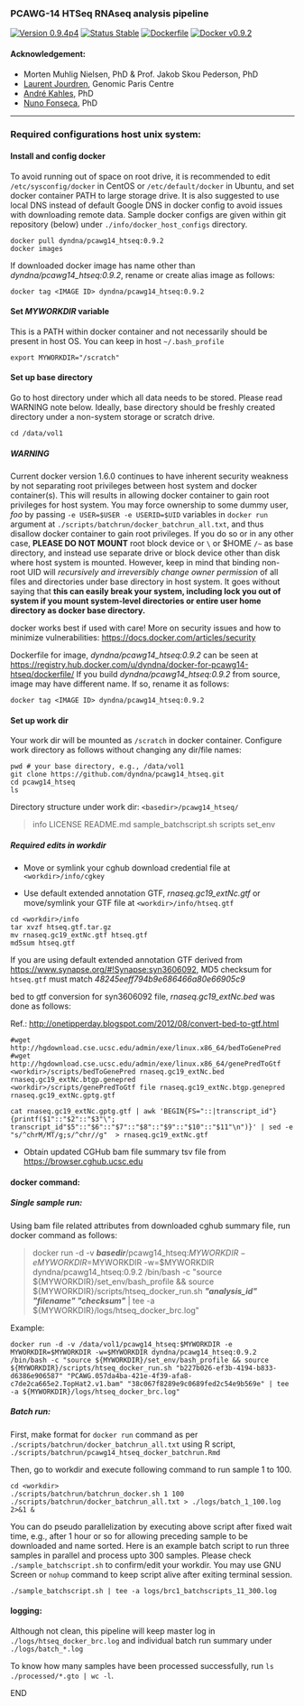 ### PCAWG-14 HTSeq RNAseq analysis pipeline

[![Version 0.9.4p4](https://img.shields.io/badge/version-0.9.4p4-brightgreen.svg)](https://github.com/dyndna/pcawg14_htseq/releases/tag/0.9.4p4) [![Status Stable](https://img.shields.io/badge/status-stable-brightgreen.svg)](https://github.com/dyndna/pcawg14_htseq/releases/tag/0.9.4p4) [![Dockerfile](https://img.shields.io/badge/Dockerfile-v0.9.2-brightgreen.svg "Build Instructions")](https://registry.hub.docker.com/u/dyndna/docker-for-pcawg14-htseq/dockerfile/) [![Docker v0.9.2](https://img.shields.io/badge/docker-dyndna/pcawg14_htseq:0.9.2-brightgreen.svg "docker pull dyndna/pcawg14_htseq:0.9.2")](https://registry.hub.docker.com/u/dyndna/pcawg14_htseq)

[//]: # (https://img.shields.io/badge/status-offline-red.svg)

#### Acknowledgement:

*   Morten Muhlig Nielsen, PhD & Prof. Jakob Skou Pederson, PhD
*   [Laurent Jourdren](https://github.com/jourdren), Genomic Paris Centre
*   [André Kahles](https://github.com/akahles), PhD  
*   [Nuno Fonseca](https://github.com/nunofonseca), PhD   

***

### <span class="octicon octicon-tools"></span> Required configurations host unix system:

#### <span class="octicon octicon-repo-pull"></span> Install and config docker

To avoid running out of space on root drive, it is recommended to edit `/etc/sysconfig/docker` in CentOS or `/etc/default/docker` in Ubuntu, and set docker container PATH to large storage drive. It is also suggested to use local DNS instead of default Google DNS in docker config to avoid issues with downloading remote data. Sample docker configs are given within git repository (below) under `./info/docker_host_configs` directory.

```
docker pull dyndna/pcawg14_htseq:0.9.2
docker images
```

If downloaded docker image has name other than *dyndna/pcawg14_htseq:0.9.2*, rename or create alias image as follows:

    docker tag <IMAGE ID> dyndna/pcawg14_htseq:0.9.2

#### Set *MYWORKDIR* variable

This is a PATH within docker container and not necessarily should be present in host OS. You can keep in host `~/.bash_profile`

    export MYWORKDIR="/scratch"

#### Set up base directory

Go to host directory under which all data needs to be stored. Please read WARNING note below. Ideally, base directory should be freshly created directory under a non-system storage or scratch drive.

    cd /data/vol1

##### <span class="octicon octicon-alert"></span> WARNING <span class="octicon octicon-stop"></span>

Current docker version 1.6.0 continues to have inherent security weakness by not separating root privileges between host system and docker container(s). This will results in allowing docker container to gain root privileges for host system. You may force ownership to some dummy user, *foo* by passing `-e USER=$USER -e USERID=$UID` variables in `docker run` argument at `./scripts/batchrun/docker_batchrun_all.txt`, and thus disallow docker container to gain root privileges. If you do so or in any other case, **PLEASE DO NOT MOUNT** root block device or `\` or $HOME `/~` as base directory, and instead use separate drive or block device other than disk where host system is mounted. However, keep in mind that binding non-root UID will *recursively and irreversibly change owner permission* of all files and directories under base directory in host system. It goes without saying that **this can easily break your system, including lock you out of system if you mount system-level directories or entire user home directory as docker base directory.**

docker works best if used with care! More on security issues and how to minimize vulnerabilities: https://docs.docker.com/articles/security

Dockerfile for image, *dyndna/pcawg14_htseq:0.9.2* can be seen at https://registry.hub.docker.com/u/dyndna/docker-for-pcawg14-htseq/dockerfile/ If you build *dyndna/pcawg14_htseq:0.9.2* from source, image may have different name. If so, rename it as follows:

    docker tag <IMAGE ID> dyndna/pcawg14_htseq:0.9.2

#### <span class="octicon octicon-file-directory"></span> Set up work dir

Your work dir will be mounted as `/scratch` in docker container. Configure work directory as follows without changing any dir/file names:

```
pwd # your base directory, e.g., /data/vol1
git clone https://github.com/dyndna/pcawg14_htseq.git
cd pcawg14_htseq
ls
```

Directory structure under work dir: `<basedir>/pcawg14_htseq/`

>info  LICENSE  README.md  sample_batchscript.sh  scripts  set_env

##### Required edits in workdir

*   Move or symlink your cghub download credential file at `<workdir>/info/cgkey`

*   Use default extended annotation GTF, *rnaseq.gc19_extNc.gtf* or move/symlink your GTF file at `<workdir>/info/htseq.gtf`

```
cd <workdir>/info
tar xvzf htseq.gtf.tar.gz
mv rnaseq.gc19_extNc.gtf htseq.gtf
md5sum htseq.gtf
```

If you are using default extended annotation GTF derived from https://www.synapse.org/#!Synapse:syn3606092, MD5 checksum for `htseq.gtf` must match *48245eeff794b9e686466a80e66905c9*

bed to gtf conversion for syn3606092 file, *rnaseq.gc19_extNc.bed* was done as follows:

Ref.: http://onetipperday.blogspot.com/2012/08/convert-bed-to-gtf.html

    #wget http://hgdownload.cse.ucsc.edu/admin/exe/linux.x86_64/bedToGenePred
    #wget http://hgdownload.cse.ucsc.edu/admin/exe/linux.x86_64/genePredToGtf
    <workdir>/scripts/bedToGenePred rnaseq.gc19_extNc.bed rnaseq.gc19_extNc.btgp.genepred
    <workdir>/scripts/genePredToGtf file rnaseq.gc19_extNc.btgp.genepred rnaseq.gc19_extNc.gptg.gtf

    cat rnaseq.gc19_extNc.gptg.gtf | awk 'BEGIN{FS="::|transcript_id"}{printf($1"::"$2"::"$3"\"; transcript_id"$5"::"$6"::"$7"::"$8"::"$9"::"$10"::"$11"\n")}' | sed -e "s/^chrM/MT/g;s/^chr//g"  > rnaseq.gc19_extNc.gtf

*   Obtain updated CGHub bam file summary tsv file from https://browser.cghub.ucsc.edu

#### docker command:

##### <span class="octicon octicon-playback-play"></span> Single sample run:

Using bam file related attributes from downloaded cghub summary file, run docker command as follows:

>docker run -d -v ***basedir***/pcawg14_htseq:$MYWORKDIR -e MYWORKDIR=$MYWORKDIR -w=$MYWORKDIR dyndna/pcawg14_htseq:0.9.2 /bin/bash -c "source ${MYWORKDIR}/set_env/bash_profile && source ${MYWORKDIR}/scripts/htseq_docker_run.sh ***"analysis_id" "filename" "checksum"*** | tee -a ${MYWORKDIR}/logs/htseq_docker_brc.log"

Example:

    docker run -d -v /data/vol1/pcawg14_htseq:$MYWORKDIR -e MYWORKDIR=$MYWORKDIR -w=$MYWORKDIR dyndna/pcawg14_htseq:0.9.2 /bin/bash -c "source ${MYWORKDIR}/set_env/bash_profile && source ${MYWORKDIR}/scripts/htseq_docker_run.sh "b227b026-ef3b-4194-b833-d6386e906587" "PCAWG.057da4ba-421e-4f39-afa8-c7de2ca665e2.TopHat2.v1.bam" "38c067f8289e9c0689fed2c54e9b569e" | tee -a ${MYWORKDIR}/logs/htseq_docker_brc.log"

##### <span class="octicon octicon-playback-fast-forward"></span> Batch run:

First, make format for `docker run` command as per `./scripts/batchrun/docker_batchrun_all.txt` using R script, `./scripts/batchrun/pcawg14_htseq_docker_batchrun.Rmd`

Then, go to workdir and execute following command to run sample 1 to 100.

    cd <workdir>
    ./scripts/batchrun/batchrun_docker.sh 1 100 ./scripts/batchrun/docker_batchrun_all.txt > ./logs/batch_1_100.log 2>&1 &

You can do pseudo parallelization by executing above script after fixed wait time, e.g., after 1 hour or so for allowing preceding sample to be downloaded and name sorted. Here is an example batch script to run three samples in parallel and process upto 300 samples. Please check `./sample_batchscript.sh` to confirm/edit your workdir. You may use GNU Screen or `nohup` command to keep script alive after exiting terminal session. 

    ./sample_batchscript.sh | tee -a logs/brc1_batchscripts_11_300.log

#### logging:

Although not clean, this pipeline will keep master log in `./logs/htseq_docker_brc.log` and individual batch run summary under `./logs/batch_*.log`

To know how many samples have been processed successfully, run `ls ./processed/*.gto | wc -l`.

END


